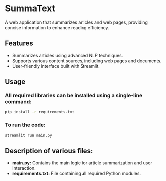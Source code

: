 # SummaText
A web application that summarizes articles and web pages, providing concise information to enhance reading efficiency.

## Features
- Summarizes articles using advanced NLP techniques.
- Supports various content sources, including web pages and documents.
- User-friendly interface built with Streamlit.

## Usage
### All required libraries can be installed using a single-line command:
```bash
pip install -r requirements.txt
```

### To run the code:
```bash
streamlit run main.py
```

## Description of various files:
- **main.py:** Contains the main logic for article summarization and user interaction.
- **requirements.txt:** File containing all required Python modules.
